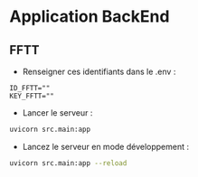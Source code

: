 # Application BackEnd

## FFTT

- Renseigner ces identifiants dans le .env :
```
ID_FFTT=""
KEY_FFTT=""
```
- Lancer le serveur :
```sh
uvicorn src.main:app
```
- Lancez le serveur en mode développement :
```sh
uvicorn src.main:app --reload
```

